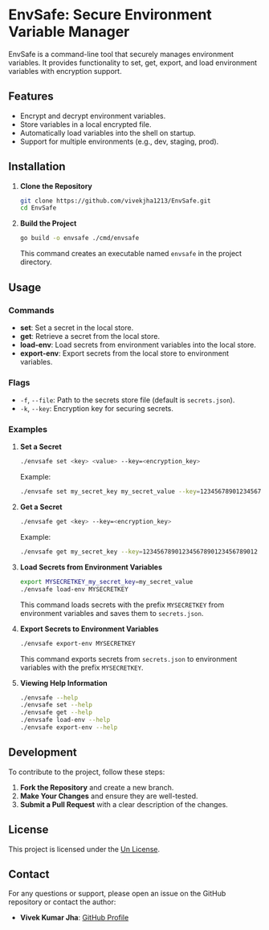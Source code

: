 # EnvSafe: Secure Environment Variable Manager

EnvSafe is a command-line tool that securely manages environment variables. It provides functionality to set, get, export, and load environment variables with encryption support.

## Features

- Encrypt and decrypt environment variables.
- Store variables in a local encrypted file.
- Automatically load variables into the shell on startup.
- Support for multiple environments (e.g., dev, staging, prod).

## Installation

1. **Clone the Repository**

    ```bash
    git clone https://github.com/vivekjha1213/EnvSafe.git
    cd EnvSafe
    ```

2. **Build the Project**

    ```bash
    go build -o envsafe ./cmd/envsafe
    ```

    This command creates an executable named `envsafe` in the project directory.

## Usage

### Commands

- **set**: Set a secret in the local store.
- **get**: Retrieve a secret from the local store.
- **load-env**: Load secrets from environment variables into the local store.
- **export-env**: Export secrets from the local store to environment variables.

### Flags

- `-f`, `--file`: Path to the secrets store file (default is `secrets.json`).
- `-k`, `--key`: Encryption key for securing secrets.

### Examples

1. **Set a Secret**

    ```bash
    ./envsafe set <key> <value> --key=<encryption_key>
    ```

    Example:
    ```bash
    ./envsafe set my_secret_key my_secret_value --key=12345678901234567890123456789012
    ```

2. **Get a Secret**

    ```bash
    ./envsafe get <key> --key=<encryption_key>
    ```

    Example:
    ```bash
    ./envsafe get my_secret_key --key=12345678901234567890123456789012
    ```

3. **Load Secrets from Environment Variables**

    ```bash
    export MYSECRETKEY_my_secret_key=my_secret_value
    ./envsafe load-env MYSECRETKEY
    ```

    This command loads secrets with the prefix `MYSECRETKEY` from environment variables and saves them to `secrets.json`.

4. **Export Secrets to Environment Variables**

    ```bash
    ./envsafe export-env MYSECRETKEY
    ```

    This command exports secrets from `secrets.json` to environment variables with the prefix `MYSECRETKEY`.

5. **Viewing Help Information**

    ```bash
    ./envsafe --help
    ./envsafe set --help
    ./envsafe get --help
    ./envsafe load-env --help
    ./envsafe export-env --help
    ```

## Development

To contribute to the project, follow these steps:

1. **Fork the Repository** and create a new branch.
2. **Make Your Changes** and ensure they are well-tested.
3. **Submit a Pull Request** with a clear description of the changes.

## License

This project is licensed under the [Un License](LICENSE).

## Contact

For any questions or support, please open an issue on the GitHub repository or contact the author:

- **Vivek Kumar Jha**: [GitHub Profile](https://github.com/vivekjha1213)

